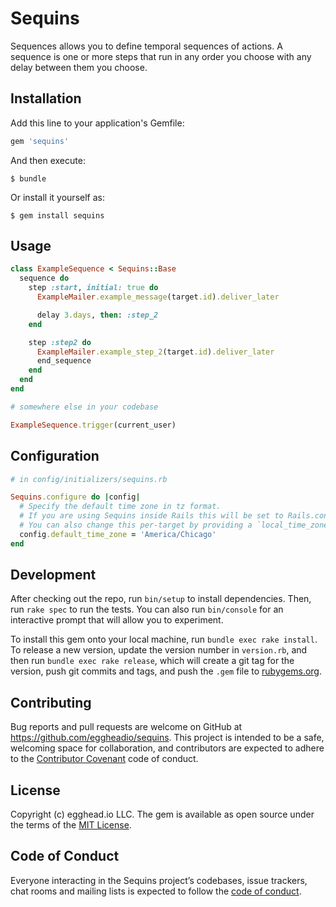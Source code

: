 # Sequins

Sequences allows you to define temporal sequences of actions.
A sequence is one or more steps that run in any order you choose with any delay between them you choose.

## Installation

Add this line to your application's Gemfile:

```ruby
gem 'sequins'
```

And then execute:

    $ bundle

Or install it yourself as:

    $ gem install sequins

## Usage

```ruby
class ExampleSequence < Sequins::Base
  sequence do
    step :start, initial: true do
      ExampleMailer.example_message(target.id).deliver_later

      delay 3.days, then: :step_2
    end

    step :step2 do
      ExampleMailer.example_step_2(target.id).deliver_later
      end_sequence
    end
  end
end

# somewhere else in your codebase

ExampleSequence.trigger(current_user)
```

## Configuration

```ruby
# in config/initializers/sequins.rb

Sequins.configure do |config|
  # Specify the default time zone in tz format.
  # If you are using Sequins inside Rails this will be set to Rails.configuration.time_zone.
  # You can also change this per-target by providing a `local_time_zone` method on your target.
  config.default_time_zone = 'America/Chicago'
end
```

## Development

After checking out the repo, run `bin/setup` to install dependencies. Then, run `rake spec` to run the tests. You can also run `bin/console` for an interactive prompt that will allow you to experiment.

To install this gem onto your local machine, run `bundle exec rake install`. To release a new version, update the version number in `version.rb`, and then run `bundle exec rake release`, which will create a git tag for the version, push git commits and tags, and push the `.gem` file to [rubygems.org](https://rubygems.org).

## Contributing

Bug reports and pull requests are welcome on GitHub at https://github.com/eggheadio/sequins. This project is intended to be a safe, welcoming space for collaboration, and contributors are expected to adhere to the [Contributor Covenant](http://contributor-covenant.org) code of conduct.

## License

Copyright (c) egghead.io LLC. The gem is available as open source under the terms of the [MIT License](https://opensource.org/licenses/MIT).

## Code of Conduct

Everyone interacting in the Sequins project’s codebases, issue trackers, chat rooms and mailing lists is expected to follow the [code of conduct](https://github.com/eggheadio/sequins/blob/master/CODE_OF_CONDUCT.md).

